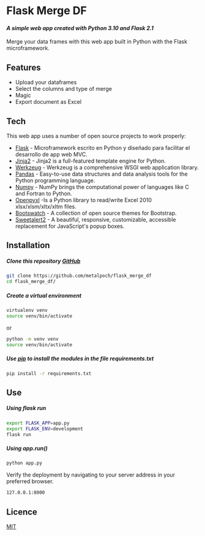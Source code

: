 # Flask Merge DF
#### *A simple web app created with Python 3.10 and Flask 2.1*

Merge your data frames with this web app built in Python with the Flask microframework.

## Features
- Upload your dataframes
- Select the columns and type of merge
- Magic
- Export document as Excel

## Tech
This web app uses a number of open source projects to work properly:

- [Flask] - Microframework escrito en Python y diseñado para facilitar el desarrollo de app web MVC.
- [Jinja2] - Jinja2 is a full-featured template engine for Python.
- [Werkzeug] - Werkzeug is a comprehensive WSGI web application library.
- [Pandas] - Easy-to-use data structures and data analysis tools for the Python programming language.
- [Numpy] - NumPy brings the computational power of languages like C and Fortran to Python.
- [Openpyxl] -Is a Python library to read/write Excel 2010 xlsx/xlsm/xltx/xltm files.
- [Bootswatch] - A collection of open source themes for Bootstrap.
- [Sweetalert2] - A beautiful, responsive, customizable, accessible replacement for JavaScript's popup boxes.
 
## Installation
##### Clone this repository [GitHub]
```bash
git clone https://github.com/metalpoch/flask_merge_df
cd flask_merge_df/
```
##### Create a virtual environment
```Bash
virtualenv venv
source venv/bin/activate
```
or
```Bash
python -m venv venv
source venv/bin/activate
```

##### Use [pip] to install the modules in the file requirements.txt 
```bash
pip install -r requirements.txt
```

## Use
##### Using flask run
```bash
export FLASK_APP=app.py
export FLASK_ENV=development
flask run
```

##### Using app.run()
```bash
python app.py
```

Verify the deployment by navigating to your server address in
your preferred browser.

```sh
127.0.0.1:8000
```

## Licence
[MIT]

[//]: #
   [Pandas]: <https://pandas.pydata.org/docs/index.html>
   [Flask]: <https://flask.palletsprojects.com/en/2.1.x/>
   [Werkzeug]: <https://palletsprojects.com/p/werkzeug/>
   [Jinja2]: <https://palletsprojects.com/p/jinja/>
   [Openpyxl]: <https://openpyxl.readthedocs.io/en/stable/>
   [Numpy]: <https://numpy.org/>
   [Sweetalert2]: <https://sweetalert2.github.io/>
   [Bootswatch]: <https://bootswatch.com/>
   [GitHub]: <https://github.com/metalpoch/flask_merge_df>
   [pip]: <https://pip.pypa.io/en/stable/>
   [MIT]: <https://choosealicense.com/licenses/mit/>
